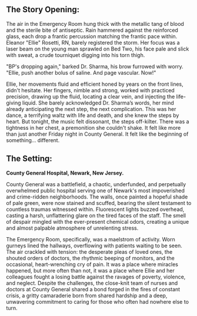 ## The Story Opening:

The air in the Emergency Room hung thick with the metallic tang of blood and the sterile bite of antiseptic. Rain hammered against the reinforced glass, each drop a frantic percussion matching the frantic pace within. Eleanor "Ellie" Rosetti, RN, barely registered the storm. Her focus was a laser beam on the young man sprawled on Bed Two, his face pale and slick with sweat, a crude tourniquet digging into his torn thigh.

"BP's dropping again," barked Dr. Sharma, his brow furrowed with worry. "Ellie, push another bolus of saline. And page vascular. Now!"

Ellie, her movements fluid and efficient honed by years on the front lines, didn't hesitate. Her fingers, nimble and strong, worked with practiced precision, drawing up the fluid, locating a clear vein, and injecting the life-giving liquid. She barely acknowledged Dr. Sharma’s words, her mind already anticipating the next step, the next complication. This was her dance, a terrifying waltz with life and death, and she knew the steps by heart. But tonight, the music felt dissonant, the steps off-kilter. There was a tightness in her chest, a premonition she couldn't shake. It felt like more than just another Friday night in County General. It felt like the beginning of something… different.

## The Setting:

**County General Hospital, Newark, New Jersey.**

County General was a battlefield, a chaotic, underfunded, and perpetually overwhelmed public hospital serving one of Newark's most impoverished and crime-ridden neighborhoods. The walls, once painted a hopeful shade of pale green, were now stained and scuffed, bearing the silent testament to countless traumas witnessed within. Fluorescent lights buzzed overhead, casting a harsh, unflattering glare on the tired faces of the staff. The smell of despair mingled with the ever-present chemical odors, creating a unique and almost palpable atmosphere of unrelenting stress.

The Emergency Room, specifically, was a maelstrom of activity. Worn gurneys lined the hallways, overflowing with patients waiting to be seen. The air crackled with tension: the desperate pleas of loved ones, the shouted orders of doctors, the rhythmic beeping of monitors, and the occasional, heart-wrenching cry of pain. It was a place where miracles happened, but more often than not, it was a place where Ellie and her colleagues fought a losing battle against the ravages of poverty, violence, and neglect. Despite the challenges, the close-knit team of nurses and doctors at County General shared a bond forged in the fires of constant crisis, a gritty camaraderie born from shared hardship and a deep, unwavering commitment to caring for those who often had nowhere else to turn.
